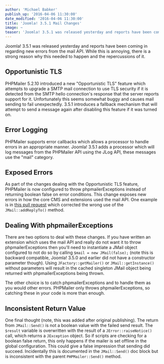 ```yaml
---
author: 'Michael Babker'
publish_up: '2016-04-06 11:30:00'
date_modified: '2016-04-06 11:30:00'
title: 'Joomla! 3.5.1 Mail Changes'
image: ~
teaser: 'Joomla! 3.5.1 was released yesterday and reports have been coming in regarding new errors from the mail API. While this is annoying, there is a strong reason why this needed to happen and the repercussions of it.'
---
```


Joomla! 3.5.1 was released yesterday and reports have been coming in regarding new errors from the mail API. While this is annoying, there is a strong reason why this needed to happen and the repercussions of it.

## Opportunistic TLS

PHPMailer 5.2.10 introduced a new "Opportunistic TLS" feature which attempts to upgrade a SMTP mail connection to use TLS security if it is detected from the SMTP hello connection's response that the server reports support for it. Unfortunately this seems somewhat buggy and causes mail sending to fail unexpectedly. 3.5.1 introduces a fallback mechanism that will attempt to send a message again after disabling this feature if it was turned on.

## Error Logging

PHPMailer supports error callbacks which allows a processor to handle errors in an appropriate manner. Joomla! 3.5.1 adds a processor which will log messages from the PHPMailer API using the JLog API, these messages use the "mail" category.

## Exposed Errors

As part of the changes dealing with the Opportunistic TLS feature, PHPMailer is now configured to throw phpmailerExceptions instead of returning boolean false on error conditions. This change exposes new errors in how the core CMS and extensions used the mail API. One example is in [this pull request](https://github.com/joomla/joomla-cms/pull/9577) which corrected the wrong use of the `JMail::addReplyTo()` method.

## Dealing With phpmailerExceptions

There are two options to deal with these changes. If you have written an extension which uses the mail API and really do not want it to throw phpmailerExceptions then you'll need to instantiate a JMail object configured to not do so by calling `$mail = new JMail(false);` (note this is backward compatible, Joomla! 3.5.0 and earlier did not have a constructor parameter though). Using `JFactory::getMailer()` or `JMail::getInstance()` without parameters will result in the cached singleton JMail object being returned with phpmailerExceptions being thrown.

The other choice is to catch phpmailerExceptions and to handle them as you would other errors. PHPMailer only throws phpmailerExceptions, so catching these in your code is more than enough.

## Inconsistent Return Value

One final thought (note, this was added after original publishing). The return from `JMail::Send()` is not a boolean value with the failed send result. The `$result` variable is overwritten with the result of a `JError::raiseNotice()` call, which returns a `JException` object. So if scripts are checking for a boolean false return, this only happens if the mailer is set offline in the global configuration. This could give a false impression that sending did succeed. Incidentally this is documented in the `JMail::Send()` doc block but is inconsistent with the parent `PHPMailer::Send()` method.
